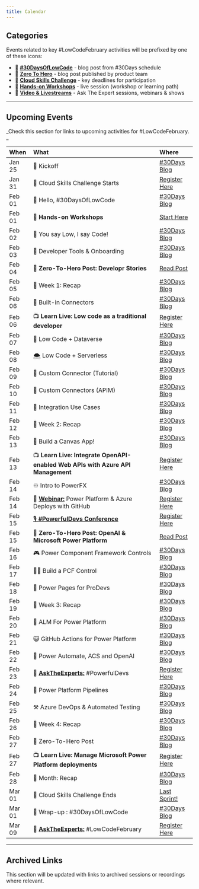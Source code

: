 ```yaml
---
title: Calendar
---
```


## Categories

Events related to key #LowCodeFebruary activities will be prefixed by one of these icons:
 * 🔋 [**#30DaysOfLowCode**](/lowcode-february/30Days) - blog post from #30Days schedule
 * 🚀 [**Zero To Hero**](/lowcode-february/ZeroToHero) - blog post published by product team
 * 🎯 [**Cloud Skills Challenge**](/lowcode-february/CloudSkills) - key deadlines for participation
 * 🧰 [**Hands-on Workshops**](/docs/intro) - live session (workshop or learning path)
 * 💬 [**Video & Livestreams**](/lowcode-february/Video-Live) - Ask The Expert sessions, webinars & shows

---

## Upcoming Events

_Check this section for links to upcoming activities for #LowCodeFebruary. _


| When | What | Where |
|:---|:---|:---|
| Jan 25 |  🔋 Kickoff  | [#30Days Blog](/blog)  |
| Jan 31 |  🎯 Cloud Skills Challenge Starts | [Register Here](https://aka.ms/lowcode-february/challenge) |
| Feb 01 | 👋 Hello, #30DaysOfLowCode | [#30Days Blog](/blog)  |
| Feb 01 | 💪 **Hands-on Workshops** | [Start Here](https://microsoft.github.io/Low-Code/docs/intro/) |
| Feb 02 | 🙌 You say Low, I say Code! | [#30Days Blog](/blog)  |
| Feb 03 | 🔨 Developer Tools & Onboarding | [#30Days Blog](/blog)  |
| Feb 04 | 🚀 **Zero-To-Hero Post: Developr Stories**  | [Read Post](https://aka.ms/lowcode-february/0ToHero)  |
| Feb 05 | 🥳 Week 1: Recap | [#30Days Blog](/blog)  |
| Feb 06 | 🥨 Built-in Connectors | [#30Days Blog](/blog)  |
| Feb 06 | 📺 **Learn Live: Low code as a traditional developer**  | [Register Here](https://aka.ms/lowcode-february/LearnLive) |
| Feb 07 | 📃 Low Code + Dataverse | [#30Days Blog](/blog)  |
| Feb 08 | 🌨️ Low Code + Serverless | [#30Days Blog](/blog)  |
| Feb 09 | 🍩 Custom Connector (Tutorial) | [#30Days Blog](/blog)  |
| Feb 10 | 🌮 Custom Connectors (APIM) | [#30Days Blog](/blog)  |
| Feb 11 | 👥 Integration Use Cases | [#30Days Blog](/blog)  |
| Feb 12 | 🥳 Week 2: Recap | [#30Days Blog](/blog)  |
| Feb 13 | 🍏 Build a Canvas App! | [#30Days Blog](/blog)  |
| Feb 13 | 📺 **Learn Live: Integrate OpenAPI-enabled Web APIs with Azure API Management**  | [Register Here](https://aka.ms/lowcode-february/LearnLive) |
| Feb 14 | ♾️ Intro to PowerFX | [#30Days Blog](/blog)  |
| Feb 14 | 💬 [**Webinar:**](/lowcode-february/Video-Live) Power Platform & Azure Deploys with GitHub  | [Register Here](https://mktoevents.com/Microsoft+Event/383091/157-GQE-382) |
| Feb 15 | [🎙 **#PowerfulDevs Conference**](https://learn.microsoft.com/events/learn-events/powerful-devs-2023/?WT.mc_id=javascript-82212-ninarasi) | [Register Here](https://learn.microsoft.com/events/learn-events/powerful-devs-2023/?WT.mc_id=javascript-82212-ninarasi)  |
| Feb 15 | 🚀 **Zero-To-Hero Post: OpenAI & Microsoft Power Platform** |[Read Post](https://aka.ms/lowcode-february/0ToHero)  |
| Feb 16 | 🎮 Power Component Framework Controls | [#30Days Blog](/blog)  |
| Feb 17 | 👷‍♂️ Build a PCF Control | [#30Days Blog](/blog)  |
| Feb 18 | 👥 Power Pages for ProDevs | [#30Days Blog](/blog)  |
| Feb 19 | 🥳 Week 3: Recap | [#30Days Blog](/blog)  |
| Feb 20 | 👀 ALM For Power Platform | [#30Days Blog](/blog)  |
| Feb 21 | 😺 GitHub Actions for Power Platform | [#30Days Blog](/blog)  |
| Feb 22 | 👥 Power Automate, ACS and OpenAI | [#30Days Blog](/blog)  |
| Feb 23 | 💬 [**AskTheExperts:**](/lowcode-february/Video-Live) #PowerfulDevs  | [Register Here](https://developer.microsoft.com/reactor/events/18298/) |
| Feb 24 | 🧷 Power Platform Pipelines | [#30Days Blog](/blog)  |
| Feb 25 | ⚒️ Azure DevOps & Automated Testing | [#30Days Blog](/blog)  |
| Feb 26 | 🥳 Week 4: Recap | [#30Days Blog](/blog)  |
| Feb 27 | 🚀 Zero-To-Hero Post | [#30Days Blog](/blog)  |
| Feb 27 | 📺 **Learn Live: Manage Microsoft Power Platform deployments**  | [Register Here](https://aka.ms/lowcode-february/LearnLive) |
| Feb 28 | 🥳 Month: Recap | [#30Days Blog](/blog)  |
| Mar 01 |  🎯 Cloud Skills Challenge Ends | [Last Sprint!](https://aka.ms/lowcode-february/challenge) |
| Mar 01 |  🔋 Wrap-up : #30DaysOfLowCode | [#30Days Blog](/blog)  |
| Mar 09 | 💬 [**AskTheExperts:**](/lowcode-february/Video-Live) #LowCodeFebruary  | [Register Here](https://developer.microsoft.com/reactor/events/18299/) |

---

## Archived Links

This section will be updated with links to archived sessions or recordings where relevant.
